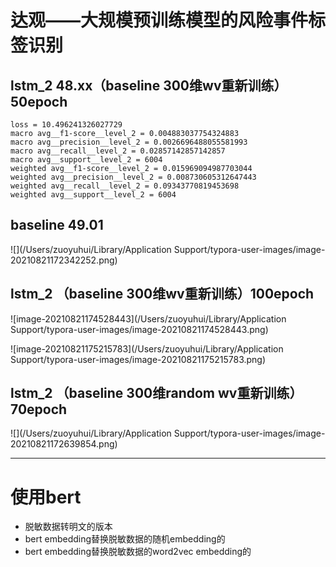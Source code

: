 # 达观——大规模预训练模型的风险事件标签识别

## lstm_2 48.xx（baseline 300维wv重新训练）50epoch

```
loss = 10.496241326027729
macro avg__f1-score__level_2 = 0.004883037754324883
macro avg__precision__level_2 = 0.0026696488055581993
macro avg__recall__level_2 = 0.02857142857142857
macro avg__support__level_2 = 6004
weighted avg__f1-score__level_2 = 0.015969094987703044
weighted avg__precision__level_2 = 0.008730605312647443
weighted avg__recall__level_2 = 0.09343770819453698
weighted avg__support__level_2 = 6004
```

## baseline 49.01

![](/Users/zuoyuhui/Library/Application Support/typora-user-images/image-20210821172342252.png)

## lstm_2 （baseline 300维wv重新训练）100epoch

![image-20210821174528443](/Users/zuoyuhui/Library/Application Support/typora-user-images/image-20210821174528443.png)

![image-20210821175215783](/Users/zuoyuhui/Library/Application Support/typora-user-images/image-20210821175215783.png)

## lstm_2 （baseline 300维random wv重新训练）70epoch

![](/Users/zuoyuhui/Library/Application Support/typora-user-images/image-20210821172639854.png)



---

# 使用bert

- 脱敏数据转明文的版本
- bert embedding替换脱敏数据的随机embedding的
- bert embedding替换脱敏数据的word2vec embedding的



